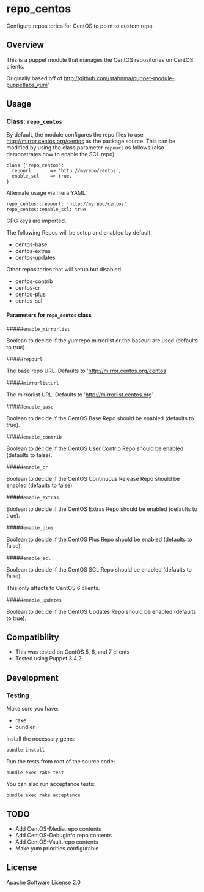 # repo_centos

Configure repositories for CentOS to point to custom repo

## Overview

This is a puppet module that manages the CentOS repositories
on CentOS clients.

Originally based off of http://github.com/stahnma/puppet-module-puppetlabs_yum'

## Usage

### Class: `repo_centos`

By default, the module configures the repo files to use
http://mirror.centos.org/centos as the package source. This
can be modified by using the class parameter `repourl` as follows
(also demonstrates how to enable the SCL repo):

    class {'repo_centos':
      repourl       => 'http://myrepo/centos',
      enable_scl    => true,
    }

Alternate usage via hiera YAML:

    repo_centos::repourl: 'http://myrepo/centos'
    repo_centos::enable_scl: true

GPG keys are imported.

The following Repos will be setup and enabled by default:

  * centos-base
  * centos-extras
  * centos-updates

Other repositories that will setup but disabled

  * centos-contrib
  * centos-cr
  * centos-plus
  * centos-scl

#### Parameters for `repo_centos` class

#####`enable_mirrorlist`

Boolean to decide if the yumrepo mirrorlist or the baseurl are used (defaults to true).

#####`repourl`

The base repo URL.  Defaults to 'http://mirror.centos.org/centos'

#####`mirrorlisturl`

The mirrorlist URL.  Defaults to 'http://mirrorlist.centos.org'

#####`enable_base`

Boolean to decide if the CentOS Base Repo should be enabled (defaults to true).

#####`enable_contrib`

Boolean to decide if the CentOS User Contrib Repo should be enabled (defaults to false).

#####`enable_cr`

Boolean to decide if the CentOS Continuous Release Repo should be enabled (defaults to false).

#####`enable_extras`

Boolean to decide if the CentOS Extras Repo should be enabled (defaults to true).

#####`enable_plus`

Boolean to decide if the CentOS Plus Repo should be enabled (defaults to false).

#####`enable_scl`

Boolean to decide if the CentOS SCL Repo should be enabled (defaults to false).

This only affects to CentOS 6 clients.

#####`enable_updates`

Boolean to decide if the CentOS Updates Repo should be enabled (defaults to true).

## Compatibility

  * This was tested on CentOS 5, 6, and 7 clients
  * Tested using Puppet 3.4.2

## Development

### Testing

Make sure you have:

* rake
* bundler

Install the necessary gems:

    bundle install

Run the tests from root of the source code:

    bundle exec rake test

You can also run acceptance tests:

    bundle exec rake acceptance

## TODO

* Add CentOS-Media.repo contents
* Add CentOS-Debuginfo.repo contents
* Add CentOS-Vault.repo contents
* Make yum priorities configurable

## License

Apache Software License 2.0
